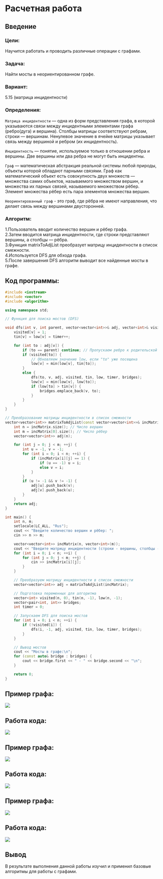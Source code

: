 # Расчетная работа 

## Введение

### Цели: 
Научится работать и проводить различные операции с графами.

### Задача: 
Найти мосты в неориентированном графе.
### Вариант: 
5.15 (матрица инцидентности)

### Определения:

`Матрица инцидентности` — одна из форм представления графа, в которой указываются связи между инцидентными элементами графа (ребро(дуга) и вершина). Столбцы матрицы соответствуют ребрам, строки — вершинам. Ненулевое значение в ячейке матрицы указывает связь между вершиной и ребром (их инцидентность).

`Инцидентность` — понятие, используемое только в отношении ребра и вершины. Две вершины или два ребра не могут быть инцидентны.

`Граф` — математическая абстракция реальной системы любой природы, объекты которой обладают парными связями. Граф как математический объект есть совокупность двух множеств — множества самих объектов, называемого множеством вершин, и множества их парных связей, называемого множеством рёбер. Элемент множества рёбер есть пара элементов множества вершин.

`Неориентированный граф` - это граф, где рёбра не имеют направления, что делает связь между вершинами двусторонней.

### Алгоритм:
1.Пользователь вводит количество вершин и рёбер графа.              
2.Затем вводится матрица инцидентности, где строки представляют вершины, а столбцы — рёбра.             
3.Функция matrixToAdjList преобразует матрицу инцидентности в список смежности.            
4.Используется DFS для обхода графа.              
5.После завершения DFS алгоритм выводит все найденные мосты в графе.           
## Код программы:
```cpp
#include <iostream>
#include <vector>
#include <algorithm>

using namespace std;

// Функция для поиска мостов (DFS)

void dfs(int v, int parent, vector<vector<int>>& adj, vector<int>& visited, vector<int>& tin, vector<int>& low, int& timer, vector<pair<int, int>>& bridges) {
    visited[v] = 1;
    tin[v] = low[v] = timer++;

    for (int to : adj[v]) {
        if (to == parent) continue; // Пропускаем ребро к родительской вершине
        if (visited[to]) {
            // Обновляем значение low, если "to" уже посещена
            low[v] = min(low[v], tin[to]);
        }
        else {
            dfs(to, v, adj, visited, tin, low, timer, bridges);
            low[v] = min(low[v], low[to]);
            if (low[to] > tin[v]) {
                bridges.emplace_back(v, to);
            }
        }
    }
}

// Преобразование матрицы инцидентности в список смежности
vector<vector<int>> matrixToAdjList(const vector<vector<int>>& incMatrix) {
    int n = incMatrix.size(); // Число вершин
    int m = incMatrix[0].size(); // Число рёбер
    vector<vector<int>> adj(n);

    for (int j = 0; j < m; ++j) {
        int u = -1, v = -1;
        for (int i = 0; i < n; ++i) {
            if (incMatrix[i][j] == 1) {
                if (u == -1) u = i;
                else v = i;
            }
        }
        if (u != -1 && v != -1) {
            adj[u].push_back(v);
            adj[v].push_back(u);
        }
    }
    return adj;
}

int main() {
    int n, m;
    setlocale(LC_ALL, "Rus");
    cout << "Введите количество вершин и рёбер: ";
    cin >> n >> m;

    vector<vector<int>> incMatrix(n, vector<int>(m));
    cout << "Введите матрицу инцидентности (строки - вершины, столбцы - рёбра):\n";
    for (int i = 0; i < n; ++i) {
        for (int j = 0; j < m; ++j) {
            cin >> incMatrix[i][j];
        }
    }

    // Преобразуем матрицу инцидентности в список смежности
    vector<vector<int>> adj = matrixToAdjList(incMatrix);

    // Подготовка переменных для алгоритма
    vector<int> visited(n, 0), tin(n, -1), low(n, -1);
    vector<pair<int, int>> bridges;
    int timer = 0;

    // Запускаем DFS для поиска мостов
    for (int i = 0; i < n; ++i) {
        if (!visited[i]) {
            dfs(i, -1, adj, visited, tin, low, timer, bridges);
        }
    }

    // Вывод мостов
    cout << "Мосты в графе:\n";
    for (const auto& bridge : bridges) {
        cout << bridge.first << " - " << bridge.second << "\n";
    }

    return 0;
}

```
## Пример графа:
![](P1.png)
## Работа кода:
![](PS1.png)

## Пример графа:
![](P2.png)
## Работа кода:
![](PS2.png)

## Пример графа:
![](P3.png)
## Работа кода:
![](PS3.png)


 ## Вывод
 В результате выполнения данной работы изучил и применил базовые алгоритмы для работы с графами.
  
  
